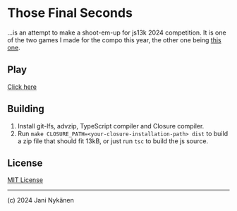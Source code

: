# Those Final Seconds

...is an attempt to make a shoot-em-up for js13k 2024 competition. It is one of the two games I made for the compo this year, the other one being [this one](https://github.com/jani-nykanen/ghosted).


## Play

[Click here](https://dev.js13kgames.com/games/those-final-seconds)


## Building

1. Install git-lfs, advzip, TypeScript compiler and Closure compiler.
2. Run `make CLOSURE_PATH=<your-closure-installation-path> dist` to build a zip file that should fit 13kB, or just run `tsc` to build the js source.


## License

[MIT License](https://opensource.org/license/mit)


----------------

(c) 2024 Jani Nykänen
